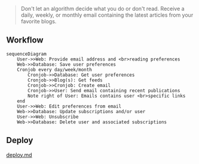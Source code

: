 > Don't let an algorithm decide what you do or don't read. Receive a daily, weekly, or monthly email containing the latest articles from your favorite blogs.

## Workflow
```mermaid
sequenceDiagram
    User->>Web: Provide email address and <br>reading preferences
    Web->>Database: Save user preferences
    Cronjob every day/week/month
        Cronjob->>Database: Get user preferences
        Cronjob->>Blog(s): Get feeds
        Cronjob->>Cronjob: Create email
        Cronjob->>User: Send email containing recent publications
        Note right of User: Emails contains user <br>specific links
    end
    User->>Web: Edit preferences from email
    Web->>Database: Update subscriptions and/or user
    User->>Web: Unsubscribe
    Web->>Database: Delete user and associated subscriptions
```

## Deploy
[deploy.md](./deploy.md)